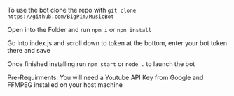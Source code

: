To use the bot clone the repo with `git clone https://github.com/BigPim/MusicBot`


Open into the Folder and run `npm i` or `npm install`

Go into index.js and scroll down to token at the bottom, enter your bot token there and save

Once finished installing run `npm start` or `node .` to launch the bot

Pre-Requirments:
You will need a Youtube API Key from Google and FFMPEG installed on your host machine
